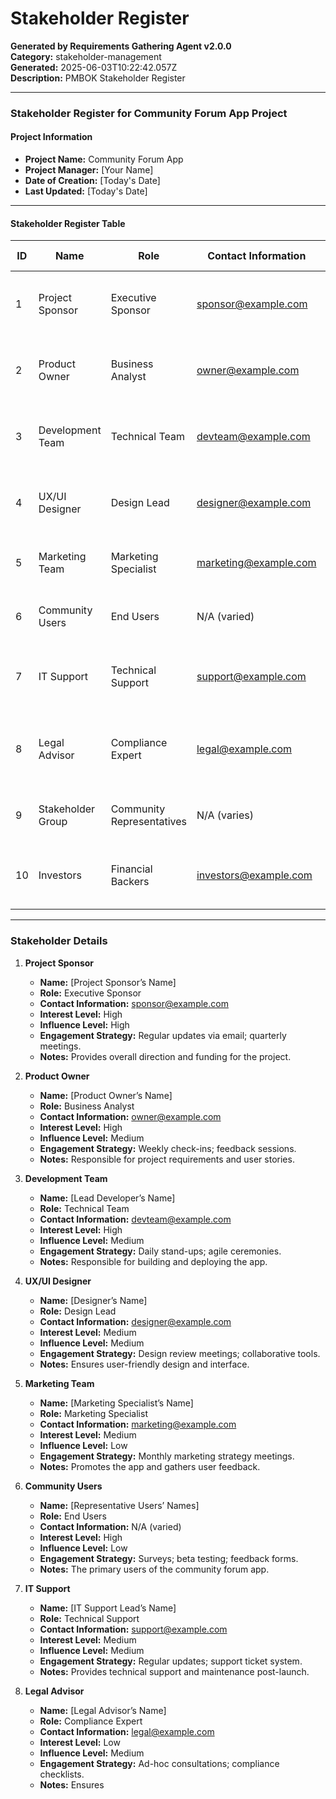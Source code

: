 # Stakeholder Register

**Generated by Requirements Gathering Agent v2.0.0**  
**Category:** stakeholder-management  
**Generated:** 2025-06-03T10:22:42.057Z  
**Description:** PMBOK Stakeholder Register

---

### Stakeholder Register for Community Forum App Project

#### Project Information
- **Project Name:** Community Forum App
- **Project Manager:** [Your Name]
- **Date of Creation:** [Today's Date]
- **Last Updated:** [Today's Date]

---

#### Stakeholder Register Table

| **ID** | **Name**         | **Role**                   | **Contact Information**         | **Interest Level** | **Influence Level** | **Engagement Strategy**                                 | **Notes**                                                   |
|--------|------------------|----------------------------|---------------------------------|--------------------|---------------------|---------------------------------------------------------|-----------------------------------------------------------|
| 1      | Project Sponsor   | Executive Sponsor           | sponsor@example.com             | High               | High                | Regular updates via email; quarterly meetings           | Provides overall direction and funding for the project.   |
| 2      | Product Owner     | Business Analyst            | owner@example.com               | High               | Medium              | Weekly check-ins; feedback sessions                      | Responsible for project requirements and user stories.    |
| 3      | Development Team  | Technical Team              | devteam@example.com             | High               | Medium              | Daily stand-ups; agile ceremonies                         | Responsible for building and deploying the app.           |
| 4      | UX/UI Designer    | Design Lead                 | designer@example.com            | Medium             | Medium              | Design review meetings; collaborative tools              | Ensures user-friendly design and interface.               |
| 5      | Marketing Team    | Marketing Specialist        | marketing@example.com           | Medium             | Low                 | Monthly marketing strategy meetings                       | Promotes the app and gathers user feedback.               |
| 6      | Community Users   | End Users                   | N/A (varied)                    | High               | Low                 | Surveys; beta testing; feedback forms                    | The primary users of the community forum app.             |
| 7      | IT Support        | Technical Support            | support@example.com             | Medium             | Medium              | Regular updates; support ticket system                   | Provides technical support and maintenance post-launch.    |
| 8      | Legal Advisor     | Compliance Expert           | legal@example.com               | Low                | Medium              | Ad-hoc consultations; compliance checklists             | Ensures app complies with legal standards and regulations. |
| 9      | Stakeholder Group  | Community Representatives   | N/A (varies)                    | Medium             | Low                 | Community meetings; advisory council                     | Represents community interests and feedback.               |
| 10     | Investors         | Financial Backers           | investors@example.com           | Medium             | High                | Quarterly financial updates; project status reports     | Interested in project success and return on investment.   |

---

### Stakeholder Details

1. **Project Sponsor**
   - **Name:** [Project Sponsor’s Name]
   - **Role:** Executive Sponsor
   - **Contact Information:** sponsor@example.com
   - **Interest Level:** High
   - **Influence Level:** High
   - **Engagement Strategy:** Regular updates via email; quarterly meetings.
   - **Notes:** Provides overall direction and funding for the project.

2. **Product Owner**
   - **Name:** [Product Owner’s Name]
   - **Role:** Business Analyst
   - **Contact Information:** owner@example.com
   - **Interest Level:** High
   - **Influence Level:** Medium
   - **Engagement Strategy:** Weekly check-ins; feedback sessions.
   - **Notes:** Responsible for project requirements and user stories.

3. **Development Team**
   - **Name:** [Lead Developer’s Name]
   - **Role:** Technical Team
   - **Contact Information:** devteam@example.com
   - **Interest Level:** High
   - **Influence Level:** Medium
   - **Engagement Strategy:** Daily stand-ups; agile ceremonies.
   - **Notes:** Responsible for building and deploying the app.

4. **UX/UI Designer**
   - **Name:** [Designer’s Name]
   - **Role:** Design Lead
   - **Contact Information:** designer@example.com
   - **Interest Level:** Medium
   - **Influence Level:** Medium
   - **Engagement Strategy:** Design review meetings; collaborative tools.
   - **Notes:** Ensures user-friendly design and interface.

5. **Marketing Team**
   - **Name:** [Marketing Specialist’s Name]
   - **Role:** Marketing Specialist
   - **Contact Information:** marketing@example.com
   - **Interest Level:** Medium
   - **Influence Level:** Low
   - **Engagement Strategy:** Monthly marketing strategy meetings.
   - **Notes:** Promotes the app and gathers user feedback.

6. **Community Users**
   - **Name:** [Representative Users’ Names]
   - **Role:** End Users
   - **Contact Information:** N/A (varied)
   - **Interest Level:** High
   - **Influence Level:** Low
   - **Engagement Strategy:** Surveys; beta testing; feedback forms.
   - **Notes:** The primary users of the community forum app.

7. **IT Support**
   - **Name:** [IT Support Lead’s Name]
   - **Role:** Technical Support
   - **Contact Information:** support@example.com
   - **Interest Level:** Medium
   - **Influence Level:** Medium
   - **Engagement Strategy:** Regular updates; support ticket system.
   - **Notes:** Provides technical support and maintenance post-launch.

8. **Legal Advisor**
   - **Name:** [Legal Advisor’s Name]
   - **Role:** Compliance Expert
   - **Contact Information:** legal@example.com
   - **Interest Level:** Low
   - **Influence Level:** Medium
   - **Engagement Strategy:** Ad-hoc consultations; compliance checklists.
   - **Notes:** Ensures
